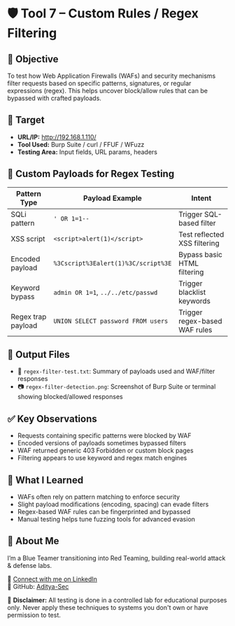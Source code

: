 # 🛡️ Tool 7 – Custom Rules / Regex Filtering

## 🎯 Objective
To test how Web Application Firewalls (WAFs) and security mechanisms filter requests based on specific patterns, signatures, or regular expressions (regex). This helps uncover block/allow rules that can be bypassed with crafted payloads.

## 🔗 Target
- **URL/IP:** http://192.168.1.110/
- **Tool Used:** Burp Suite / curl / FFUF / WFuzz
- **Testing Area:** Input fields, URL params, headers


## 🧪 Custom Payloads for Regex Testing

| Pattern Type         | Payload Example                                | Intent                         |
|----------------------|-------------------------------------------------|--------------------------------|
| SQLi pattern         | `' OR 1=1--`                                    | Trigger SQL-based filter       |
| XSS script           | `<script>alert(1)</script>`                     | Test reflected XSS filtering   |
| Encoded payload      | `%3Cscript%3Ealert(1)%3C/script%3E`             | Bypass basic HTML filtering    |
| Keyword bypass       | `admin OR 1=1`, `../../etc/passwd`             | Trigger blacklist keywords     |
| Regex trap payload   | `UNION SELECT password FROM users`             | Trigger regex-based WAF rules  |


## 📂 Output Files

- 📄 `regex-filter-test.txt`: Summary of payloads used and WAF/filter responses
- 📷 `regex-filter-detection.png`: Screenshot of Burp Suite or terminal showing blocked/allowed responses

## ✅ Key Observations

- Requests containing specific patterns were blocked by WAF
- Encoded versions of payloads sometimes bypassed filters
- WAF returned generic 403 Forbidden or custom block pages
- Filtering appears to use keyword and regex match engines


## 🧠 What I Learned

- WAFs often rely on pattern matching to enforce security
- Slight payload modifications (encoding, spacing) can evade filters
- Regex-based WAF rules can be fingerprinted and bypassed
- Manual testing helps tune fuzzing tools for advanced evasion


## 🙋 About Me

I’m a Blue Teamer transitioning into Red Teaming, building real-world attack & defense labs.

🔗 [Connect with me on LinkedIn](https://www.linkedin.com/in/aditya-kumar-goswami)  
📁 GitHub: [Aditya-Sec](https://github.com/Aditya-Sec)


📌 **Disclaimer:** All testing is done in a controlled lab for educational purposes only. Never apply these techniques to systems you don't own or have permission to test.
